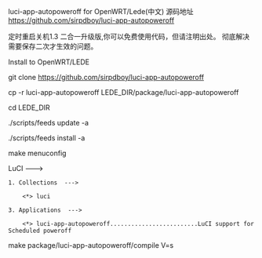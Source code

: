 luci-app-autopoweroff for OpenWRT/Lede(中文)
源码地址 https://github.com/sirpdboy/luci-app-autopoweroff

定时重启关机1.3 二合一升级版,你可以免费使用代码，但请注明出处。
彻底解决需要保存二次才生效的问题。

Install to OpenWRT/LEDE


git clone https://github.com/sirpdboy/luci-app-autopoweroff

cp -r luci-app-autopoweroff LEDE_DIR/package/luci-app-autopoweroff


cd LEDE_DIR

./scripts/feeds update -a

./scripts/feeds install -a


make menuconfig

LuCI  --->

	1. Collections  --->
	
		<*> luci
		
	3. Applications  --->
	
		<*> luci-app-autopoweroff.........................LuCI support for Scheduled poweroff
		
make package/luci-app-autopoweroff/compile V=s
